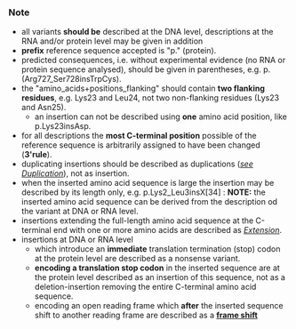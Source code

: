 ### Note

*	all variants **should be** described at the DNA level, descriptions at the RNA and/or protein level may be given in addition
*	**prefix** reference sequence accepted is "p." (protein).
*	predicted consequences, i.e. without experimental evidence (no RNA or protein sequence analysed), should be given in parentheses, e.g. p.(Arg727\_Ser728insTrpCys).
*	the "amino\_acids+positions\_flanking" should contain **two flanking residues**, e.g. Lys23 and Leu24, not two non-flanking residues (Lys23 and Asn25).
	*	an insertion can not be described using **one** amino acid position, like p.Lys23insAsp.
*	for all descriptions the **most C-terminal position** possible of the reference sequence is arbitrarily assigned to have been changed (**3'rule**).
*	duplicating insertions should be described as duplications ([_see Duplication_](/recommendations/DNA/variant/duplication/)), not as insertion.
*	when the inserted amino acid sequence is large the insertion may be described by its length only, e.g. p.Lys2\_Leu3insX[34]
:	**NOTE:**	the inserted amino acid sequence can be derived from the description od the variant at DNA or RNA level.
*	insertions extending the full-length amino acid sequence at the C-terminal end with one or more amino acids are described as [_Extension_](/recommendations/protein/variant/extension).	
*	insertions at DNA or RNA level
	*	which introduce an **immediate** translation termination (stop) codon at the protein level are described as a nonsense variant.
	*	**encoding a translation stop codon** in the inserted sequence are at the protein level described as an insertion of this sequence, not as a deletion-insertion removing the entire C-terminal amino acid sequence.
	*	encoding an open reading frame which **after** the inserted sequence shift to another reading frame are described as a [**frame shift**](/recommendations/protein/variant/frameshift/)
